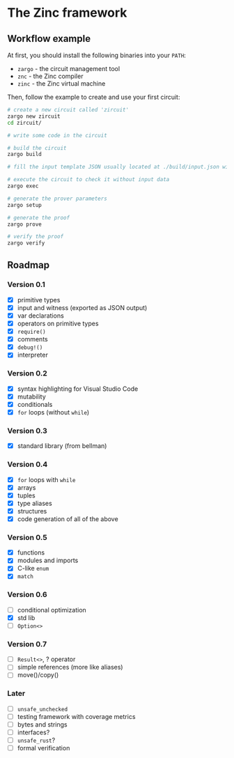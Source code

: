# The Zinc framework

## Workflow example

At first, you should install the following binaries into your `PATH`:
- `zargo` - the circuit management tool
- `znc` - the Zinc compiler
- `zinc` - the Zinc virtual machine

Then, follow the example to create and use your first circuit:

```bash
# create a new circuit called 'zircuit'
zargo new zircuit
cd zircuit/

# write some code in the circuit

# build the circuit
zargo build

# fill the input template JSON usually located at ./build/input.json with values

# execute the circuit to check it without input data
zargo exec

# generate the prover parameters
zargo setup

# generate the proof
zargo prove

# verify the proof
zargo verify
```

## Roadmap

### Version 0.1

- [x] primitive types 
- [x] input and witness (exported as JSON output)
- [x] var declarations
- [x] operators on primitive types
- [x] `require()`
- [x] comments
- [x] `debug!()`
- [x] interpreter

### Version 0.2

- [x] syntax highlighting for Visual Studio Code
- [x] mutability
- [x] conditionals
- [x] `for` loops (without `while`)

### Version 0.3

- [x] standard library (from bellman)

### Version 0.4

- [x] `for` loops with `while`
- [x] arrays
- [x] tuples
- [x] type aliases
- [x] structures
- [x] code generation of all of the above

### Version 0.5

- [x] functions
- [x] modules and imports
- [x] C-like `enum`
- [x] `match`

### Version 0.6

- [ ] conditional optimization
- [x] std lib
- [ ] `Option<>`

### Version 0.7

- [ ] `Result<>`, ? operator
- [ ] simple references (more like aliases)
- [ ] move()/copy()

### Later

- [ ] `unsafe_unchecked`
- [ ] testing framework with coverage metrics
- [ ] bytes and strings
- [ ] interfaces?
- [ ] `unsafe_rust`?
- [ ] formal verification

